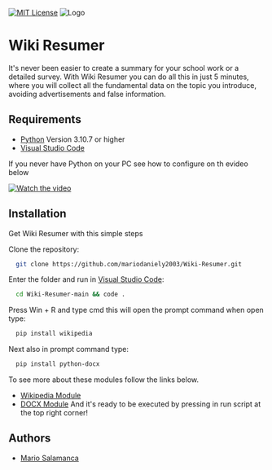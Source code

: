 [![MIT License](https://img.shields.io/badge/License-MIT-green.svg)](https://choosealicense.com/licenses/mit/)
![Logo](./logo.png?raw=true "Logo")


# Wiki Resumer

It's never been easier to create a summary for your school work or a detailed survey. 
With Wiki Resumer you can do all this in just 5 minutes, where you will collect all the fundamental data on the topic you introduce, avoiding advertisements and false information.


## Requirements
 - [Python](https://pypi.org/project/wikipedia/) Version 3.10.7 or higher
 - [Visual Studio Code](https://code.visualstudio.com/#alt-downloads)

If you never have Python on your PC see how to configure on th evideo below

[![Watch the video](https://img.youtube.com/vi/duNC3CXZTTc/maxresdefault.jpg)](https://youtu.be/duNC3CXZTTc)
## Installation

Get Wiki Resumer with this simple steps

Clone the repository:
```bash
  git clone https://github.com/mariodaniely2003/Wiki-Resumer.git
```
Enter the folder and run in [Visual Studio Code](https://code.visualstudio.com):
```bash
  cd Wiki-Resumer-main && code .
```
Press Win + R and type cmd this will open the prompt command when open type: 
```bash
  pip install wikipedia
```
Next also in prompt command type:
```bash
  pip install python-docx
```
To see more about these modules follow the links below.
 - [Wikipedia Module](https://pypi.org/project/wikipedia/)
 - [DOCX Module](https://pypi.org/project/python-docx/)
And it's ready to be executed by pressing in run script at the top right corner!

    
## Authors

- [Mario Salamanca](https://github.com/mariodaniely2003)

